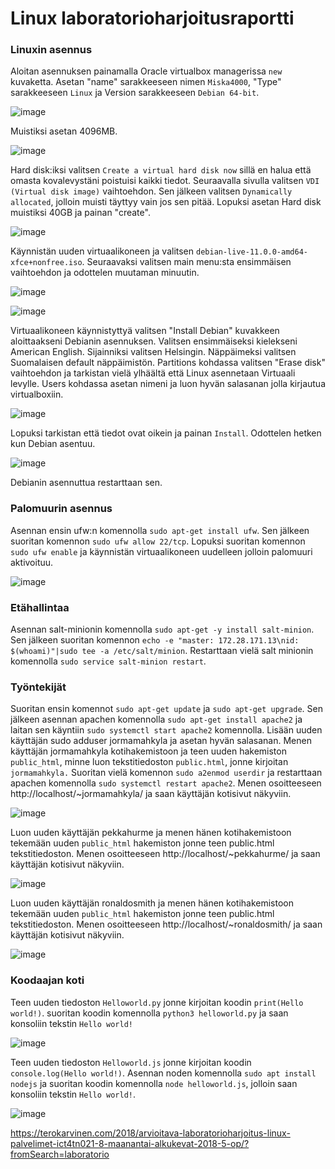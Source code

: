 
# Linux laboratorioharjoitusraportti


### Linuxin asennus

Aloitan asennuksen painamalla Oracle virtualbox managerissa `new` kuvaketta. Asetan "name" sarakkeeseen nimen `Miska4000`, "Type" sarakkeeseen `Linux` ja Version sarakkeeseen `Debian 64-bit`.

![image](https://user-images.githubusercontent.com/78149945/136256320-0ad6a7d3-f171-4212-a7ec-260eb7b66f92.png)

Muistiksi asetan 4096MB.

![image](https://user-images.githubusercontent.com/78149945/136256509-911a2ce0-fe34-4ffe-b74c-e1a361c7f4e7.png)

Hard disk:iksi valitsen `Create a virtual hard disk now` sillä en halua että omasta kovalevystäni poistuisi kaikki tiedot. Seuraavalla sivulla valitsen `VDI (Virtual disk image)` vaihtoehdon. Sen jälkeen valitsen `Dynamically allocated`, jolloin muisti täyttyy vain jos sen pitää. Lopuksi asetan Hard disk muistiksi 40GB ja painan "create".

![image](https://user-images.githubusercontent.com/78149945/136257115-1bf3fd57-68c1-459d-839f-acb87814cc77.png)

Käynnistän uuden virtuaalikoneen ja valitsen `debian-live-11.0.0-amd64-xfce+nonfree.iso`. Seuraavaksi valitsen main menu:sta ensimmäisen vaihtoehdon ja odottelen muutaman minuutin.

![image](https://user-images.githubusercontent.com/78149945/136257503-e4750d8c-6b7c-499e-9720-9ebf3dd6068d.png)

![image](https://user-images.githubusercontent.com/78149945/136258912-d62a11d4-0808-47ff-8bcd-c783dc730bb1.png)

Virtuaalikoneen käynnistyttyä valitsen "Install Debian" kuvakkeen aloittaakseni Debianin asennuksen. Valitsen ensimmäiseksi kielekseni American English. Sijainniksi valitsen Helsingin. Näppäimeksi valitsen Suomalaisen default näppäimistön. Partitions kohdassa valitsen "Erase disk" vaihtoehdon ja tarkistan vielä ylhäältä että Linux asennetaan Virtuaali levylle. Users kohdassa asetan nimeni ja luon hyvän salasanan jolla kirjautua virtualboxiin.

![image](https://user-images.githubusercontent.com/78149945/136259797-252bc824-3681-45b2-8b9d-40d290bb4ec9.png)


Lopuksi tarkistan että tiedot ovat oikein ja painan `Install`. Odottelen hetken kun Debian asentuu.

![image](https://user-images.githubusercontent.com/78149945/136264783-637da2f3-40aa-4465-b8eb-2adf781fb1f1.png)

Debianin asennuttua restarttaan sen. 


### Palomuurin asennus

Asennan ensin ufw:n komennolla `sudo apt-get install ufw`. Sen jälkeen suoritan komennon `sudo ufw allow 22/tcp`. Lopuksi suoritan komennon `sudo ufw enable` ja käynnistän virtuaalikoneen uudelleen jolloin palomuuri aktivoituu. 

![image](https://user-images.githubusercontent.com/78149945/136269759-905bab62-92f9-4eb5-91ee-ee3a4d76e62e.png)

### Etähallintaa

Asennan salt-minionin komennolla `sudo apt-get -y install salt-minion`. Sen jälkeen suoritan komennon `echo -e "master: 172.28.171.13\nid: $(whoami)"|sudo tee -a /etc/salt/minion`. Restarttaan vielä salt minionin komennolla `sudo service salt-minion restart`.

### Työntekijät

Suoritan ensin komennot `sudo apt-get update` ja `sudo apt-get upgrade`. Sen jälkeen asennan apachen komennolla `sudo apt-get install apache2` ja laitan sen käyntiin `sudo systemctl start apache2` komennolla. Lisään uuden käyttäjän sudo adduser jormamahkyla ja asetan hyvän salasanan. Menen käyttäjän jormamahkyla kotihakemistoon ja teen uuden hakemiston `public_html`, minne luon tekstitiedoston `public.html`, jonne kirjoitan `jormamahkyla.` Suoritan vielä komennon `sudo a2enmod userdir` ja restarttaan apachen komennolla `sudo systemctl restart apache2`. Menen osoitteeseen http://localhost/~jormamahkyla/ ja saan käyttäjän kotisivut näkyviin.

![image](https://user-images.githubusercontent.com/78149945/136344548-c58592f2-2034-415f-b9b5-47634d1a4190.png)

Luon uuden käyttäjän pekkahurme ja menen hänen kotihakemistoon tekemään uuden `public_html` hakemiston jonne teen public.html tekstitiedoston. Menen osoitteeseen http://localhost/~pekkahurme/ ja saan käyttäjän kotisivut näkyviin.

![image](https://user-images.githubusercontent.com/78149945/136345606-147d3abb-20c7-424b-94c9-4da1cde4f987.png)

Luon uuden käyttäjän ronaldosmith ja menen hänen kotihakemistoon tekemään uuden `public_html` hakemiston jonne teen public.html tekstitiedoston. Menen osoitteeseen http://localhost/~ronaldosmith/ ja saan käyttäjän kotisivut näkyviin.

![image](https://user-images.githubusercontent.com/78149945/136345939-71739a62-98d5-405e-8084-3cda6278d4b1.png)

### Koodaajan koti

Teen uuden tiedoston `Helloworld.py` jonne kirjoitan koodin `print(Hello world!)`. suoritan koodin komennolla `python3 helloworld.py` ja saan konsoliin tekstin `Hello world!`

![image](https://user-images.githubusercontent.com/78149945/136347918-2c5eca1a-bcdb-4f79-b127-97e99f899617.png)

Teen uuden tiedoston `Helloworld.js` jonne kirjoitan koodin `console.log(Hello world!)`. Asennan noden komennolla `sudo apt install nodejs` ja suoritan koodin komennolla `node helloworld.js`, jolloin saan konsoliin tekstin `Hello world!`.

![image](https://user-images.githubusercontent.com/78149945/136348157-eefa0338-727e-4a40-a5ed-35fde57ab6ce.png)







https://terokarvinen.com/2018/arvioitava-laboratorioharjoitus-linux-palvelimet-ict4tn021-8-maanantai-alkukevat-2018-5-op/?fromSearch=laboratorio
